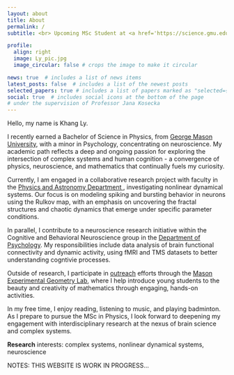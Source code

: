 ```yaml
---
layout: about
title: About
permalink: /
subtitle: <br> Upcoming MSc Student at <a href='https://science.gmu.edu/academics/departments-units/physics-and-astronomy-department'>Physics and Astronomy Department </a>, <a href='https://www.gmu.edu/'>George Mason University</a>

profile:
  align: right
  image: Ly_pic.jpg
  image_circular: false # crops the image to make it circular

news: true  # includes a list of news items
latest_posts: false  # includes a list of the newest posts
selected_papers: true # includes a list of papers marked as "selected={true}"
social: true  # includes social icons at the bottom of the page
# under the supervision of Professor Jana Kosecka
---
```


Hello, my name is Khang Ly. 

I recently earned a Bachelor of Science in Physics, from <a href='https://www.gmu.edu/'>George Mason University</a>, with a minor in Psychology, concentrating on neuroscience. My academic path reflects a deep and ongoing passion for exploring the intersection of complex systems and human cognition - a convergence of physics, neuroscience, and mathematics that continually fuels my curiosity. 

Currently, I am engaged in a collaborative research project with faculty in the <a href='https://science.gmu.edu/academics/departments-units/physics-and-astronomy-department'>Physics and Astronomy Department </a>, investigating nonlinear dynamical systems. Our focus is on modeling spiking and bursting behavior in neurons using the Rulkov map, with an emphasis on uncovering the fractal structures and chaotic dynamics that emerge under specific parameter conditions. 

In parallel, I contribute to a neuroscience research initiative within the Cognitive and Behavioral Neuroscience group in the <a href='https://psychology.gmu.edu/'>Department of Psychology</a>. My responsibilities include data analysis of brain functional connectivity and dynamic activity, using fMRI and TMS datasets to better understanding cogntivie processes. 

Outside of research, I participate in <a href='https://megl.science.gmu.edu/outreach/'>outreach</a> efforts through the <a href='https://megl.science.gmu.edu/about-the-lab/'>Mason Experimental Geometry Lab</a>, where I help introduce young students to the beauty and creativity of mathematics through engaging, hands-on activities. 

In my free time, I enjoy reading, listening to music, and playing badminton. As I prepare to pursue the MSc in Physics, I look forward to deepening my engagement with interdisciplinary research at the nexus of brain science and complex systems. 

<b>Research</b> interests: complex systems, nonlinear dynamical systems, neuroscience


NOTES: THIS WEBSITE IS WORK IN PROGRESS...



